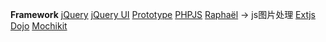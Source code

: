 **Framework**
[jQuery](http://jquery.com/)
[jQuery UI](http://jqueryui.com/)
[Prototype](http://prototypejs.org/)
[PHPJS](http://phpjs.org/)
[Raphaël](http://raphaeljs.com/index.html) -> js图片处理
[Extjs](http://www.sencha.com/)
[Dojo](http://dojotoolkit.org/)
[Mochikit](http://mochi.github.com/mochikit/index.html)
